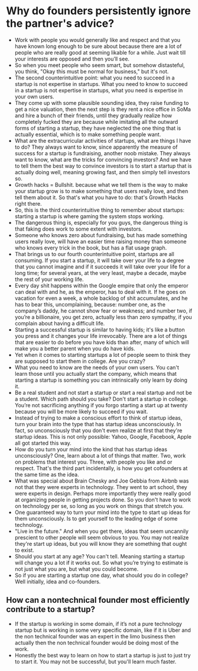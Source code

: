 # Why do founders persistently ignore the partner's advice? 
-  Work with people you would generally like and respect and that you have known long enough to be sure about because there are a lot of people who are really good at seeming likable for a while. Just wait till your interests are opposed and then you’ll see.
-   So when you meet people who seem smart, but somehow distasteful, you think, "Okay this must be normal for business," but it's not.
-   The second counterintuitive point: what you need to succeed in a startup is not expertise in startups. What you need to know to succeed in a startup is not expertise in startups, what you need is expertise in your own users.
-   They come up with some plausible sounding idea, they raise funding to get a nice valuation, then the next step is they rent a nice office in SoMa and hire a bunch of their friends, until they gradually realize how completely fucked they are because while imitating all the outward forms of starting a startup, they have neglected the one thing that is actually essential, which is to make something people want.
-   What are the extracurricular activities of startups, what are things I have to do? They always want to know, since apparently the measure of success for a startup is fundraising, another noob mistake. They always want to know, what are the tricks for convincing investors? And we have to tell them the best way to convince investors is to start a startup that is actually doing well, meaning growing fast, and then simply tell investors so.
-   Growth hacks = Bullshit. because what we tell them is the way to make your startup grow is to make something that users really love, and then tell them about it. So that's what you have to do: that's Growth Hacks right there.
-   So, this is the third counterintuitive thing to remember about startups: starting a startup is where gaming the system stops working.
-   The dangerous thing is, especially for you guys, the dangerous thing is that faking does work to some extent with investors.
-   Someone who knows zero about fundraising, but has made something users really love, will have an easier time raising money than someone who knows every trick in the book, but has a flat usage graph.
-   That brings us to our fourth counterintuitive point, startups are all consuming. If you start a startup, it will take over your life to a degree that you cannot imagine and if it succeeds it will take over your life for a long time; for several years, at the very least, maybe a decade, maybe the rest of your working life.
-   Every day shit happens within the Google empire that only the emperor can deal with and he, as the emperor, has to deal with it. If he goes on vacation for even a week, a whole backlog of shit accumulates, and he has to bear this, uncomplaining, because: number one, as the company’s daddy, he cannot show fear or weakness; and number two, if you’re a billionaire, you get zero, actually less than zero sympathy, if you complain about having a difficult life.
-   Starting a successful startup is similar to having kids; it's like a button you press and it changes your life irrevocably. There are a lot of things that are easier to do before you have kids than after, many of which will make you a better parent when you do have kids.
-   Yet when it comes to starting startups a lot of people seem to think they are supposed to start them in college. Are you crazy?
-   What you need to know are the needs of your own users. You can't learn those until you actually start the company, which means that starting a startup is something you can intrinsically only learn by doing it.
-   Be a real student and not start a startup or start a real startup and not be a student. Which path should you take? Don't start a startup in college.  You’re not sacrificing anything if you forgo starting a start up at twenty because you will be more likely to succeed if you wait.
-   Instead of trying to make a conscious effort to think of startup ideas, turn your brain into the type that has startup ideas unconsciously. In fact, so unconsciously that you don't even realize at first that they're startup ideas. This is not only possible: Yahoo, Google, Facebook, Apple all got started this way.
-   How do you turn your mind into the kind that has startup ideas unconsciously? One, learn about a lot of things that matter. Two, work on problems that interest you. Three, with people you like and or respect. That's the third part incidentally, is how you get cofounders at the same time as the idea.
-   What was special about Brain Chesky and Joe Gebbia from Airbnb was not that they were experts in technology. They went to art school, they were experts in design. Perhaps more importantly they were really good at organizing people in getting projects done. So you don't have to work on technology per se, so long as you work on things that stretch you.
-   One guaranteed way to turn your mind into the type to start up ideas for them unconsciously. Is to get yourself to the leading edge of some technology.
-   "Live in the future." And when you get there, ideas that seem uncannily prescient to other people will seem obvious to you. You may not realize they're start up ideas, but you will know they are something that ought to exist.
-    Should you start at any age? You can't tell. Meaning starting a startup will change you a lot if it works out. So what you’re trying to estimate is not just what you are, but what you could become.
-    So if you are starting a startup one day, what should you do in college? Well initially, idea and co-founders.
## How can a nontechnical founder most efficiently contribute to a startup? 
- If the startup is working in some domain, if it’s not a pure technology startup but is working in some very specific domain, like if it is Uber and the non technical founder was an expert in the limo business then actually then the non technical founder would be doing most of the work.
- Honestly the best way to learn on how to start a startup is just to just try to start it. You may not be successful, but you'll learn much faster.
